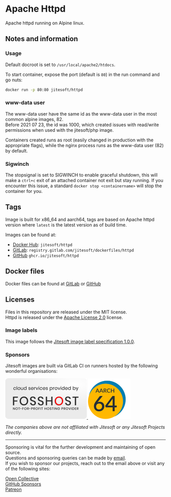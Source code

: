 # Apache Httpd

Apache httpd running on Alpine linux.

## Notes and information

### Usage

Default docroot is set to `/usr/local/apache2/htdocs`.  

To start container, expose the port (default is `80`) in the run command and go nuts:

```bash
docker run -p 80:80 jitesoft/httpd
```

### www-data user

The www-data user have the same id as the www-data user in the most common alpine images, 82.  
Before 2021 07 23, the id was 1000, which created issues with read/write permissions
when used with the jitesoft/php image.

Containers created runs as root (easily changed in production with the appropriate flags),
while the nginx process runs as the www-data user (82) by default.

### Sigwinch

The stopsignal is set to SIGWINCH to enable graceful shutdown, this will make a
`ctrl+c` exit of an attached container not exit but stay running. If you encounter this
issue, a standard `docker stop <containername>` will stop the container for you.

## Tags

Image is built for x86_64 and aarch64, tags are based on Apache httpd version
where `latest` is the latest version as of build time.

Images can be found at:

* [Docker Hub](https://hub.docker.com/r/jitesoft/httpd): `jitesoft/httpd`
* [GitLab](https://gitlab.com/jitesoft/dockerfiles/httpd): `registry.gitlab.com/jitesoft/dockerfiles/httpd`
* [GitHub](https://github.com/orgs/jitesoft/packages/container/package/httpd) `ghcr.io/jitesoft/httpd`

## Docker files

Docker files can be found at  [GitLab](https://gitlab.com/jitesoft/dockerfiles/httpd) or [GitHub](https://github.com/jitesoft/docker-httpd)

## Licenses

Files in this repository are released under the MIT license.  
Httpd is released under the [Apache License 2.0](https://www.apache.org/licenses/) license.  

### Image labels

This image follows the [Jitesoft image label specification 1.0.0](https://gitlab.com/snippets/1866155).

### Sponsors

Jitesoft images are built via GitLab CI on runners hosted by the following wonderful organisations:

<a href="https://fosshost.org/">
  <img src="https://raw.githubusercontent.com/jitesoft/misc/master/sponsors/fosshost.png" height="128" alt="Fosshost logo" />
</a>
<a href="https://www.aarch64.com/">
  <img src="https://raw.githubusercontent.com/jitesoft/misc/master/sponsors/aarch64.png" height="128" alt="Aarch64 logo" />
</a>

_The companies above are not affiliated with Jitesoft or any Jitesoft Projects directly._

---

Sponsoring is vital for the further development and maintaining of open source.  
Questions and sponsoring queries can be made by <a href="mailto:sponsor@jitesoft.com">email</a>.  
If you wish to sponsor our projects, reach out to the email above or visit any of the following sites:

[Open Collective](https://opencollective.com/jitesoft-open-source)  
[GitHub Sponsors](https://github.com/sponsors/jitesoft)  
[Patreon](https://www.patreon.com/jitesoft)
